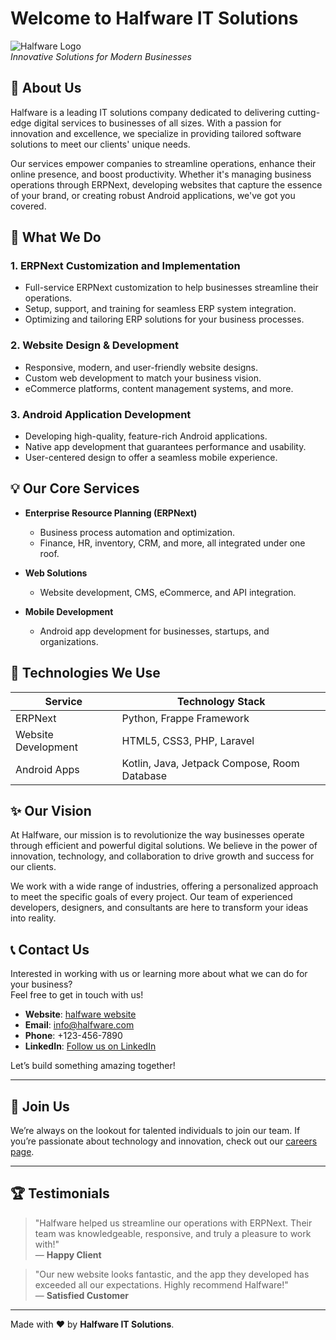 # Welcome to Halfware IT Solutions

![Halfware Logo](https://via.placeholder.com/600x150?text=Halfware+IT+Solutions)  
*Innovative Solutions for Modern Businesses*

## 🚀 About Us

Halfware is a leading IT solutions company dedicated to delivering cutting-edge digital services to businesses of all sizes. With a passion for innovation and excellence, we specialize in providing tailored software solutions to meet our clients' unique needs.

Our services empower companies to streamline operations, enhance their online presence, and boost productivity. Whether it's managing business operations through ERPNext, developing websites that capture the essence of your brand, or creating robust Android applications, we've got you covered.

## 🌟 What We Do

### 1. **ERPNext Customization and Implementation**
   - Full-service ERPNext customization to help businesses streamline their operations.
   - Setup, support, and training for seamless ERP system integration.
   - Optimizing and tailoring ERP solutions for your business processes.
   
### 2. **Website Design & Development**
   - Responsive, modern, and user-friendly website designs.
   - Custom web development to match your business vision.
   - eCommerce platforms, content management systems, and more.
   
### 3. **Android Application Development**
   - Developing high-quality, feature-rich Android applications.
   - Native app development that guarantees performance and usability.
   - User-centered design to offer a seamless mobile experience.

## 💡 Our Core Services

- **Enterprise Resource Planning (ERPNext)**
  - Business process automation and optimization.
  - Finance, HR, inventory, CRM, and more, all integrated under one roof.
  
- **Web Solutions**
  - Website development, CMS, eCommerce, and API integration.
  
- **Mobile Development**
  - Android app development for businesses, startups, and organizations.
 
## 🔧 Technologies We Use

| **Service**         | **Technology Stack**                                    |
|---------------------|---------------------------------------------------------|
| ERPNext             | Python, Frappe Framework                                |
| Website Development | HTML5, CSS3, PHP, Laravel   |
| Android Apps        | Kotlin, Java, Jetpack Compose, Room Database            |

## ✨ Our Vision

At Halfware, our mission is to revolutionize the way businesses operate through efficient and powerful digital solutions. We believe in the power of innovation, technology, and collaboration to drive growth and success for our clients.

We work with a wide range of industries, offering a personalized approach to meet the specific goals of every project. Our team of experienced developers, designers, and consultants are here to transform your ideas into reality.

## 📞 Contact Us

Interested in working with us or learning more about what we can do for your business?  
Feel free to get in touch with us!

- **Website**: [halfware website](https://half-ware.com/)
- **Email**: info@halfware.com
- **Phone**: +123-456-7890
- **LinkedIn**: [Follow us on LinkedIn](https://www.linkedin.com)

Let’s build something amazing together!

---

## 🤝 Join Us

We’re always on the lookout for talented individuals to join our team. If you’re passionate about technology and innovation, check out our [careers page](https://www.halfware.com/careers).

---

## 🏆 Testimonials

> "Halfware helped us streamline our operations with ERPNext. Their team was knowledgeable, responsive, and truly a pleasure to work with!"  
— **Happy Client**

> "Our new website looks fantastic, and the app they developed has exceeded all our expectations. Highly recommend Halfware!"  
— **Satisfied Customer**

---

Made with ❤️ by **Halfware IT Solutions**.
